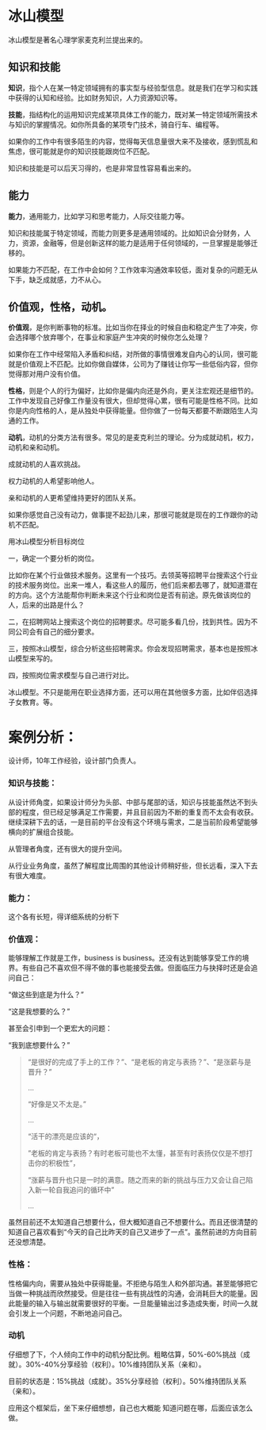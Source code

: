 # 冰山模型

冰山模型是著名心理学家麦克利兰提出来的。



## 知识和技能

**知识**，指个人在某一特定领域拥有的事实型与经验型信息。就是我们在学习和实践中获得的认知和经验。比如财务知识，人力资源知识等。

**技能**，指结构化的运用知识完成某项具体工作的能力，既对某一特定领域所需技术与知识的掌握情况。如你所具备的某项专门技术，骑自行车、编程等。

如果你的工作中有很多陌生的内容，觉得每天信息量很大来不及接收，感到慌乱和焦虑，很可能就是你的知识技能跟岗位不匹配。

知识和技能是可以后天习得的，也是非常显性容易看出来的。



## 能力

**能力**，通用能力，比如学习和思考能力，人际交往能力等。

知识和技能属于特定领域，而能力则更多是通用领域的。比如知识会分财务，人力，资源，金融等，但是创新这样的能力是适用于任何领域的，一旦掌握是能够迁移的。

如果能力不匹配，在工作中会如何？工作效率沟通效率较低，面对复杂的问题无从下手，缺乏成就感，力不从心。



## 价值观，性格，动机。

**价值观**，是你判断事物的标准。比如当你在择业的时候自由和稳定产生了冲突，你会选择哪个放弃哪个，在事业和家庭产生冲突的时候你怎么处理？

如果你在工作中经常陷入矛盾和纠结，对所做的事情很难发自内心的认同，很可能就是价值观上不匹配。比如你做自媒体，公司为了赚钱让你写一些低俗内容，但你觉得那对用户没有价值。

**性格**，则是个人的行为偏好，比如你是偏内向还是外向，更关注宏观还是细节的。工作中发现自己好像工作量没有很大，但却觉得心累，很有可能是性格不同。比如你是内向性格的人，是从独处中获得能量。但你做了一份每天都要不断跟陌生人沟通的工作。

**动机**，动机的分类方法有很多。常见的是麦克利兰的理论。分为成就动机，权力，动机和亲和动机。

成就动机的人喜欢挑战。

权力动机的人希望影响他人。

亲和动机的人更希望维持更好的团队关系。

如果你感觉自己没有动力，做事提不起劲儿来，那很可能就是现在的工作跟你的动机不匹配。



用冰山模型分析目标岗位

一，确定一个要分析的岗位。

比如你在某个行业做技术服务。这里有一个技巧。去领英等招聘平台搜索这个行业的技术服务岗位。出来一堆人，看这些人的履历，他们后来都去哪了，就知道潜在的方向。这个方法能帮你判断未来这个行业和岗位是否有前途。原先做该岗位的人，后来的出路是什么？

二，在招聘网站上搜索这个岗位的招聘要求。尽可能多看几份，找到共性。因为不同公司会有自己的细分要求。

三，按照冰山模型，综合分析这些招聘需求。你会发现招聘需求，基本也是按照冰山模型来写的。

四，按照岗位需求模型与自己进行对比。

冰山模型。不只是能用在职业选择方面，还可以用在其他很多方面，比如伴侣选择子女教育。等。





# 案例分析：

设计师，10年工作经验，设计部门负责人。



### 知识与技能：

从设计师角度，如果设计师分为头部、中部与尾部的话，知识与技能虽然达不到头部的程度，但已经足够满足工作需要，并且目前因为不断的重复而不太会有收获。继续深耕下去的话，一是目前的平台没有这个环境与需求，二是当前阶段希望能够横向的扩展组合技能。

从管理者角度，还有很大的提升空间。

从行业业务角度，虽然了解程度比周围的其他设计师稍好些，但长远看，深入下去有很大难度。



### 能力：

这个各有长短，得详细系统的分析下



### 价值观：

能够理解工作就是工作，business is business。还没有达到能够享受工作的境界。有些自己不喜欢但不得不做的事也能接受去做。但面临压力与抉择时还是会追问自己：

“做这些到底是为什么？”

“这是我想要的么？”

甚至会引申到一个更宏大的问题：

“我到底想要什么？”

> “是很好的完成了手上的工作？”、“是老板的肯定与表扬？”、“是涨薪与是晋升？”
>
> ...
>
> “好像是又不太是。”
>
> ...
>
> “活干的漂亮是应该的“，
>
> ”老板的肯定与表扬？有时老板可能也不太懂，甚至有时表扬仅仅是不想打击你的积极性”，
>
> “涨薪与晋升也只是一时的满意。随之而来的新的挑战与压力又会让自己陷入新一轮自我追问的循环中”
>
> ...

虽然目前还不太知道自己想要什么，但大概知道自己不想要什么。而且还很清楚的知道自己喜欢看到“今天的自己比昨天的自己又进步了一点”。虽然前进的方向目前还没想清楚。







### 性格：

性格偏内向，需要从独处中获得能量。不拒绝与陌生人和外部沟通。甚至能够把它当做一种挑战而欣然接受。但是往往一些有挑战性的沟通，会消耗巨大的能量。因此能量的输入与输出就需要很好的平衡。一旦能量输出过多造成失衡，时间一久就会引发上一个问题，不断地追问自己。





### 动机

仔细想了下，个人倾向工作中的动机分配比例。粗略估算，50%-60%挑战（成就）。30%-40%分享经验（权利）。10%维持团队关系（亲和）。

目前的状态是：15%挑战（成就）。35%分享经验（权利）。50%维持团队关系（亲和）。



应用这个框架后，坐下来仔细想想，自己也大概能 知道问题在哪，后面应该怎么做。

